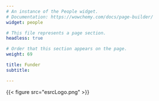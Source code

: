 ```yaml
---
# An instance of the People widget.
# Documentation: https://wowchemy.com/docs/page-builder/
widget: people

# This file represents a page section.
headless: true

# Order that this section appears on the page.
weight: 69

title: Funder
subtitle:

---
```

{{< figure src="esrcLogo.png" >}}

